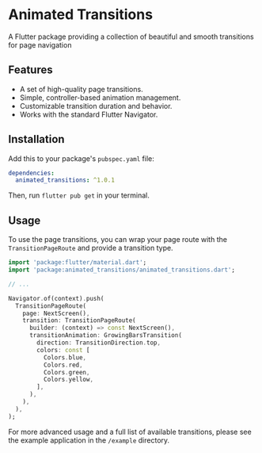# Animated Transitions

A Flutter package providing a collection of beautiful and smooth transitions for page navigation

## Features

- A set of high-quality page transitions.
- Simple, controller-based animation management.
- Customizable transition duration and behavior.
- Works with the standard Flutter Navigator.

## Installation

Add this to your package's `pubspec.yaml` file:

```yaml
dependencies:
  animated_transitions: ^1.0.1
```

Then, run `flutter pub get` in your terminal.

## Usage

To use the page transitions, you can wrap your page route with the `TransitionPageRoute` and provide a transition type.

```dart
import 'package:flutter/material.dart';
import 'package:animated_transitions/animated_transitions.dart';

// ...

Navigator.of(context).push(
  TransitionPageRoute(
    page: NextScreen(),
    transition: TransitionPageRoute(
      builder: (context) => const NextScreen(),
      transitionAnimation: GrowingBarsTransition(
        direction: TransitionDirection.top,
        colors: const [
          Colors.blue,
          Colors.red,
          Colors.green,
          Colors.yellow,
        ],
      ),
    ),
  ),
);
```

For more advanced usage and a full list of available transitions, please see the example application in the `/example` directory.
